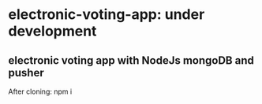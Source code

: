 # electronic-voting-app: under development
## electronic voting app with NodeJs mongoDB and pusher

 After cloning: npm i
